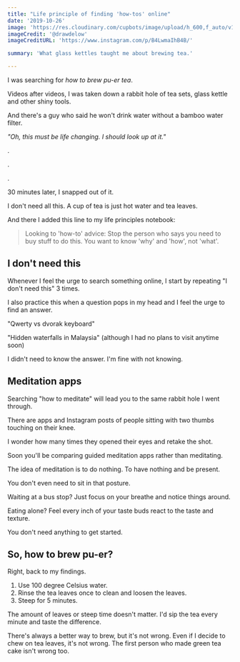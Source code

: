 ```yaml
---
title: "Life principle of finding 'how-tos' online"
date: '2019-10-26'
image: 'https://res.cloudinary.com/cupbots/image/upload/h_600,f_auto/v1656945275/drawdelow_dig.jpg'
imageCredit: '@drawdelow'
imageCreditURL: 'https://www.instagram.com/p/B4LwmaIhB4B/'

summary: 'What glass kettles taught me about brewing tea.'

---
```


I was searching for _how to brew pu-er tea_.

Videos after videos, I was taken down a rabbit hole of tea sets, glass kettle and other shiny tools.

And there's a guy who said he won't drink water without a bamboo water filter.

_"Oh, this must be life changing. I should look up at it."_

.

.

.

30 minutes later, I snapped out of it.

I don't need all this. A cup of tea is just hot water and tea leaves.

And there I added this line to my life principles notebook:

> Looking to 'how-to' advice: Stop the person who says you need to buy stuff to do this. You want to know 'why' and 'how', not 'what'.

## I don't need this

Whenever I feel the urge to search something online, I start by repeating "I don't need this" 3 times.

I also practice this when a question pops in my head and I feel the urge to find an answer.

"Qwerty vs dvorak keyboard"

"Hidden waterfalls in Malaysia" (although I had no plans to visit anytime soon)

I didn't need to know the answer. I'm fine with not knowing.

## Meditation apps

Searching "how to meditate" will lead you to the same rabbit hole I went through.

There are apps and Instagram posts of people sitting with two thumbs touching on their knee.

I wonder how many times they opened their eyes and retake the shot.

Soon you'll be comparing guided meditation apps rather than meditating.

The idea of meditation is to do nothing. To have nothing and be present.

You don't even need to sit in that posture.

Waiting at a bus stop? Just focus on your breathe and notice things around.

Eating alone? Feel every inch of your taste buds react to the taste and texture.

You don't need anything to get started.

## So, how to brew pu-er?

Right, back to my findings.

1. Use 100 degree Celsius water.
2. Rinse the tea leaves once to clean and loosen the leaves.
3. Steep for 5 minutes.

The amount of leaves or steep time doesn't matter. I'd sip the tea every minute and taste the difference.

There's always a better way to brew, but it's not wrong. Even if I decide to chew on tea leaves, it's not wrong. The first person who made green tea cake isn't wrong too.
